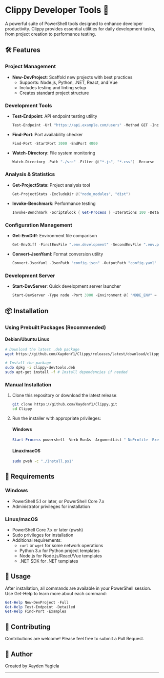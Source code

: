 # Clippy Developer Tools 🚀

A powerful suite of PowerShell tools designed to enhance developer productivity. Clippy provides essential utilities for daily development tasks, from project creation to performance testing.

## 🛠️ Features

### Project Management
- **New-DevProject**: Scaffold new projects with best practices
  - Supports: Node.js, Python, .NET, React, and Vue
  - Includes testing and linting setup
  - Creates standard project structure

### Development Tools
- **Test-Endpoint**: API endpoint testing utility
  ```powershell
  Test-Endpoint -Url "https://api.example.com/users" -Method GET -IncludeLatency
  ```

- **Find-Port**: Port availability checker
  ```powershell
  Find-Port -StartPort 3000 -EndPort 4000
  ```

- **Watch-Directory**: File system monitoring
  ```powershell
  Watch-Directory -Path "./src" -Filter @("*.js", "*.css") -Recurse
  ```

### Analysis & Statistics
- **Get-ProjectStats**: Project analysis tool
  ```powershell
  Get-ProjectStats -ExcludeDir @("node_modules", "dist")
  ```

- **Invoke-Benchmark**: Performance testing
  ```powershell
  Invoke-Benchmark -ScriptBlock { Get-Process } -Iterations 100 -Detailed
  ```

### Configuration Management
- **Get-EnvDiff**: Environment file comparison
  ```powershell
  Get-EnvDiff -FirstEnvFile ".env.development" -SecondEnvFile ".env.production"
  ```

- **Convert-JsonYaml**: Format conversion utility
  ```powershell
  Convert-JsonYaml -JsonPath "config.json" -OutputPath "config.yaml"
  ```

### Development Server
- **Start-DevServer**: Quick development server launcher
  ```powershell
  Start-DevServer -Type node -Port 3000 -Environment @{ "NODE_ENV" = "development" }
  ```

## 📦 Installation

### Using Prebuilt Packages (Recommended)

#### Debian/Ubuntu Linux
```bash
# Download the latest .deb package
wget https://github.com/XaydenY1/Clippy/releases/latest/download/clippy-devtools.deb

# Install the package
sudo dpkg -i clippy-devtools.deb
sudo apt-get install -f # Install dependencies if needed
```

### Manual Installation

1. Clone this repository or download the latest release:
   ```bash
   git clone https://github.com/XaydenY1/Clippy.git
   cd Clippy
   ```

2. Run the installer with appropriate privileges:

   #### Windows
   ```powershell
   Start-Process powershell -Verb RunAs -ArgumentList "-NoProfile -ExecutionPolicy Bypass -Command `"& '$PWD\Install.ps1'`""
   ```

   #### Linux/macOS
   ```bash
   sudo pwsh -c "./Install.ps1"
   ```

## 🔧 Requirements

### Windows
- PowerShell 5.1 or later, or PowerShell Core 7.x
- Administrator privileges for installation

### Linux/macOS
- PowerShell Core 7.x or later (pwsh)
- Sudo privileges for installation
- Additional requirements:
  - `curl` or `wget` for some network operations
  - Python 3.x for Python project templates
  - Node.js for Node.js/React/Vue templates
  - .NET SDK for .NET templates

## 📖 Usage

After installation, all commands are available in your PowerShell session. Use Get-Help to learn more about each command:

```powershell
Get-Help New-DevProject -Full
Get-Help Test-Endpoint -Detailed
Get-Help Find-Port -Examples
```

## 🤝 Contributing

Contributions are welcome! Please feel free to submit a Pull Request.


## 👤 Author

Created by Xayden Yagiela

---
